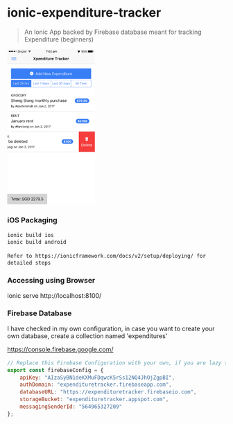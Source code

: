 # ionic-expenditure-tracker
> An Ionic App backed by Firebase database meant for tracking Expenditure (beginners)

<img src="https://github.com/gognamunish/ionic-expenditure-tracker/blob/master/XpenditureTracker/resources/github/home.png" height="40%" width="40%" />

### iOS Packaging
```
ionic build ios
ionic build android

Refer to https://ionicframework.com/docs/v2/setup/deploying/ for detailed steps

```

### Accessing using Browser
ionic serve
http://localhost:8100/


### Firebase Database 

I have checked in my own configuration, in case you want to create your own database, create a collection named 'expenditures' 

<a href="https://console.firebase.google.com/" target="_blank">https://console.firebase.google.com/</a>

```js
// Replace this Firebase Configuration with your own, if you are lazy than ignore
export const firebaseConfig = {
    apiKey: "AIzaSyBN1deKXMuFDqwcK5rSs12NQ4JhOjZgpBI",
    authDomain: "expendituretracker.firebaseapp.com",
    databaseURL: "https://expendituretracker.firebaseio.com",
    storageBucket: "expendituretracker.appspot.com",
    messagingSenderId: "564965327209"
};

```
